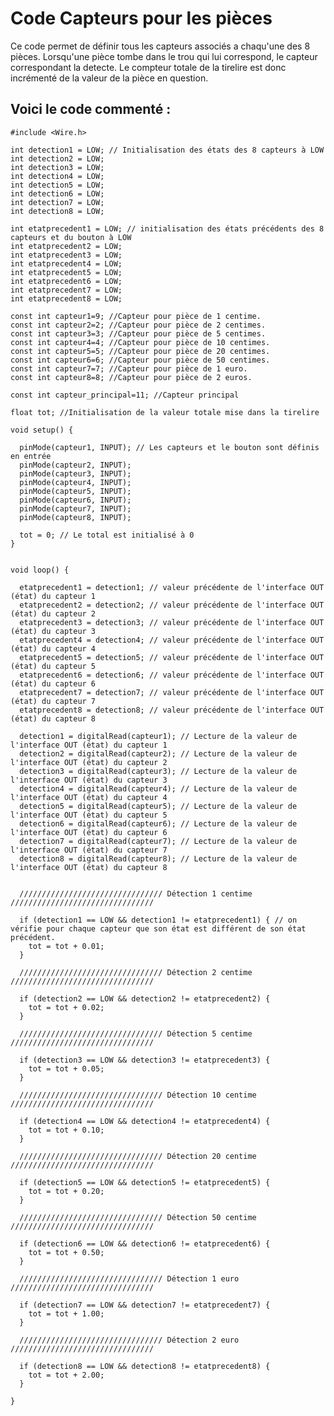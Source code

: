 # Code Capteurs pour les pièces

<p> Ce code permet de définir tous les capteurs associés a chaqu'une des 8 pièces. Lorsqu'une pièce tombe dans le trou qui lui correspond, le capteur correspondant la detecte. Le compteur totale de la tirelire est donc incrémenté de la valeur de la pièce en question.  </p>

## Voici le code commenté :


    #include <Wire.h> 

    int detection1 = LOW; // Initialisation des états des 8 capteurs à LOW
    int detection2 = LOW;
    int detection3 = LOW;
    int detection4 = LOW;
    int detection5 = LOW;
    int detection6 = LOW;
    int detection7 = LOW;
    int detection8 = LOW;

    int etatprecedent1 = LOW; // initialisation des états précédents des 8 capteurs et du bouton à LOW
    int etatprecedent2 = LOW;
    int etatprecedent3 = LOW;
    int etatprecedent4 = LOW;
    int etatprecedent5 = LOW;
    int etatprecedent6 = LOW;
    int etatprecedent7 = LOW;
    int etatprecedent8 = LOW;

    const int capteur1=9; //Capteur pour pièce de 1 centime.
    const int capteur2=2; //Capteur pour pièce de 2 centimes.
    const int capteur3=3; //Capteur pour pièce de 5 centimes.
    const int capteur4=4; //Capteur pour pièce de 10 centimes.
    const int capteur5=5; //Capteur pour pièce de 20 centimes.
    const int capteur6=6; //Capteur pour pièce de 50 centimes.
    const int capteur7=7; //Capteur pour pièce de 1 euro.
    const int capteur8=8; //Capteur pour pièce de 2 euros.

    const int capteur_principal=11; //Capteur principal

    float tot; //Initialisation de la valeur totale mise dans la tirelire

    void setup() {

      pinMode(capteur1, INPUT); // Les capteurs et le bouton sont définis en entrée
      pinMode(capteur2, INPUT);
      pinMode(capteur3, INPUT);
      pinMode(capteur4, INPUT);
      pinMode(capteur5, INPUT);
      pinMode(capteur6, INPUT);
      pinMode(capteur7, INPUT);
      pinMode(capteur8, INPUT);

      tot = 0; // Le total est initialisé à 0
    }


    void loop() {

      etatprecedent1 = detection1; // valeur précédente de l'interface OUT (état) du capteur 1
      etatprecedent2 = detection2; // valeur précédente de l'interface OUT (état) du capteur 2
      etatprecedent3 = detection3; // valeur précédente de l'interface OUT (état) du capteur 3
      etatprecedent4 = detection4; // valeur précédente de l'interface OUT (état) du capteur 4
      etatprecedent5 = detection5; // valeur précédente de l'interface OUT (état) du capteur 5
      etatprecedent6 = detection6; // valeur précédente de l'interface OUT (état) du capteur 6
      etatprecedent7 = detection7; // valeur précédente de l'interface OUT (état) du capteur 7
      etatprecedent8 = detection8; // valeur précédente de l'interface OUT (état) du capteur 8

      detection1 = digitalRead(capteur1); // Lecture de la valeur de l'interface OUT (état) du capteur 1
      detection2 = digitalRead(capteur2); // Lecture de la valeur de l'interface OUT (état) du capteur 2
      detection3 = digitalRead(capteur3); // Lecture de la valeur de l'interface OUT (état) du capteur 3
      detection4 = digitalRead(capteur4); // Lecture de la valeur de l'interface OUT (état) du capteur 4
      detection5 = digitalRead(capteur5); // Lecture de la valeur de l'interface OUT (état) du capteur 5
      detection6 = digitalRead(capteur6); // Lecture de la valeur de l'interface OUT (état) du capteur 6
      detection7 = digitalRead(capteur7); // Lecture de la valeur de l'interface OUT (état) du capteur 7
      detection8 = digitalRead(capteur8); // Lecture de la valeur de l'interface OUT (état) du capteur 8


      //////////////////////////////// Détection 1 centime ////////////////////////////////

      if (detection1 == LOW && detection1 != etatprecedent1) { // on vérifie pour chaque capteur que son état est différent de son état précédent.
        tot = tot + 0.01;
      }

      //////////////////////////////// Détection 2 centime ////////////////////////////////

      if (detection2 == LOW && detection2 != etatprecedent2) {
        tot = tot + 0.02;
      }

      //////////////////////////////// Détection 5 centime ////////////////////////////////

      if (detection3 == LOW && detection3 != etatprecedent3) {
        tot = tot + 0.05;
      }

      //////////////////////////////// Détection 10 centime ////////////////////////////////

      if (detection4 == LOW && detection4 != etatprecedent4) {
        tot = tot + 0.10;
      }

      //////////////////////////////// Détection 20 centime ////////////////////////////////

      if (detection5 == LOW && detection5 != etatprecedent5) {
        tot = tot + 0.20;
      }

      //////////////////////////////// Détection 50 centime ////////////////////////////////

      if (detection6 == LOW && detection6 != etatprecedent6) {
        tot = tot + 0.50;
      }

      //////////////////////////////// Détection 1 euro ////////////////////////////////

      if (detection7 == LOW && detection7 != etatprecedent7) {
        tot = tot + 1.00;
      }

      //////////////////////////////// Détection 2 euro ////////////////////////////////

      if (detection8 == LOW && detection8 != etatprecedent8) {
        tot = tot + 2.00;
      }

    }
